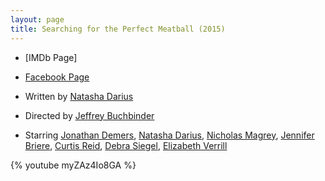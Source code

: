 ```yaml
---
layout: page
title: Searching for the Perfect Meatball (2015)
---
```


* [IMDb Page]
* [Facebook Page]
* Written by [Natasha Darius]
* Directed by [Jeffrey Buchbinder]
* Starring [Jonathan Demers], [Natasha Darius], [Nicholas Magrey], [Jennifer Briere], [Curtis Reid], [Debra Siegel], [Elizabeth Verrill]

  [Official IMDb Page]: http://www.imdb.com/title/tt3797406/
  [Facebook Page]: http://www.facebook.com/SearchingForThePerfectMeatball
  [Curtis Reid]: http://www.imdb.com/name/nm4840208/
  [Debra Siegel]: http://www.imdb.com/name/nm6562106/
  [Elizabeth Verrill]: http://www.imdb.com/name/nm5220888/
  [Jeffrey Buchbinder]: http://www.imdb.com/name/nm5283658/
  [Jennifer Briere]: http://www.imdb.com/name/nm6562105/
  [Jonathan Demers]: http://www.imdb.com/name/nm6562104/
  [Natasha Darius]: http://www.imdb.com/name/nm5720821/
  [Nicholas Magrey]: http://www.imdb.com/name/nm3895408/

{% youtube myZAz4Io8GA %}
